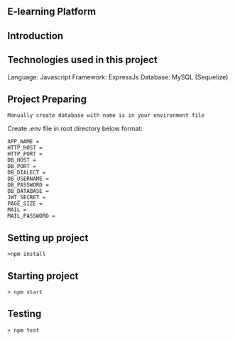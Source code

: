 ## E-learning Platform

## Introduction

## Technologies used in this project

Language: Javascript
Framework: ExpressJs
Database: MySQL (Sequelize)

## Project Preparing

```
Manually create database with name is in your environment file

```

Create .env file in root directory below format:

```
APP_NAME =
HTTP_HOST =
HTTP_PORT =
DB_HOST =
DB_PORT =
DB_DIALECT =
DB_USERNAME =
DB_PASSWORD =
DB_DATABASE =
JWT_SECRET =
PAGE_SIZE =
MAIL =
MAIL_PASSWORD =

```

## Setting up project

```shell
>npm install
```

## Starting project

```shell
> npm start
```

## Testing

```shell
> npm test
```
